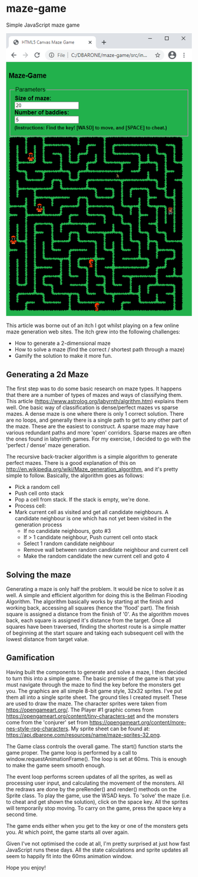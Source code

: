 # maze-game
Simple JavaScript maze game

![maze-game](https://github.com/davidbarone/maze-game/blob/main/images/maze-game.png?raw=true)

This article was borne out of an itch I got whilst playing on a few online maze generation web sites. The itch grew into the following challenges:
- How to generate a 2-dimensional maze
- How to solve a maze (find the correct / shortest path through a maze)
- Gamify the solution to make it more fun.

## Generating a 2d Maze
The first step was to do some basic research on maze types. It happens that there are a number of types of mazes and ways of classifying them. This article (https://www.astrolog.org/labyrnth/algrithm.htm) explains them well. One basic way of classification is dense/perfect mazes vs sparse mazes. A dense maze is one where there is only 1 correct solution. There are no loops, and generally there is a single path to get to any other part of the maze. These are the easiest to construct. A sparse maze may have various redundant paths and more 'open' corridors. Sparse mazes are often the ones found in labyrinth games. For my exercise, I decided to go with the 'perfect / dense' maze generation.

The recursive back-tracker algorithm is a simple algorithm to generate perfect mazes. There is a good explanation of this on http://en.wikipedia.org/wiki/Maze_generation_algorithm, and it's pretty simple to follow. Basically, the algorithm goes as follows:

- Pick a random cell
- Push cell onto stack
- Pop a cell from stack. If the stack is empty, we're done.
- Process cell:
- Mark current cell as visited and get all candidate neighbours. A candidate neighbour is one which has not yet been visited in the generation process
  - If no candidate neighbours, goto #3
  - If > 1 candidate neighbour, Push current cell onto stack
  - Select 1 random candidate neighbour
  - Remove wall between random candidate neighbour and current cell
  - Make the random candidate the new current cell and goto 4

## Solving the maze
Generating a maze is only half the problem. It would be nice to solve it as well. A simple and efficient algorithm for doing this is the Bellman Flooding Algorithm. The algorithm basically works by starting at the finish and working back, accessing all squares (hence the 'flood' part). The finish square is assigned a distance from the finish of '0'. As the algorithm moves back, each square is assigned it's distance from the target. Once all squares have been traversed, finding the shortest route is a simple matter of beginning at the start square and taking each subsequent cell with the lowest distance from target value.

## Gamification
Having built the components to generate and solve a maze, I then decided to turn this into a simple game. The basic premise of the game is that you must navigate through the maze to find the key before the monsters get you. The graphics are all simple 8-bit game style, 32x32 sprites. I've put them all into a single sprite sheet. The ground tiles I created myself. These are used to draw the maze. The character sprites were taken from https://opengameart.org/. The Player #1 graphic comes from https://opengameart.org/content/tiny-characters-set and the monsters come from the 'conjurer' set from https://opengameart.org/content/more-nes-style-rpg-characters. My sprite sheet can be found at: https://api.dbarone.com/resources/name/maze-sprites-32.png.

The Game class controls the overall game. The start() function starts the game proper. The game loop is performed by a call to window.requestAnimationFrame(). The loop is set at 60ms. This is enough to make the game seem smooth enough.

The event loop performs screen updates of all the sprites, as well as processing user input, and calculating the movement of the monsters. All the redraws are done by the preRender() and render() methods on the Sprite class. To play the game, use the WSAD keys. To 'solve' the maze (i.e. to cheat and get shown the solution), click on the space key. All the sprites will temporarily stop moving. To carry on the game, press the space key a second time.

The game ends either when you get to the key or one of the monsters gets you. At which point, the game starts all over again.

Given I've not optimised the code at all, I'm pretty surprised at just how fast JavaScript runs these days. All the state calculations and sprite updates all seem to happily fit into the 60ms animation window.

Hope you enjoy!